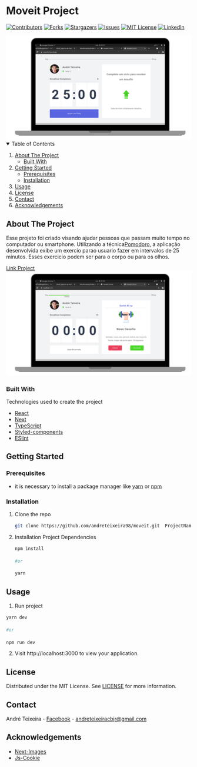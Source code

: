 # Moveit Project

<!-- PROJECT SHIELDS -->
[![Contributors][contributors-shield]][contributors-url]
[![Forks][forks-shield]][forks-url]
[![Stargazers][stars-shield]][stars-url]
[![Issues][issues-shield]][issues-url]
[![MIT License][license-shield]][license-url]
[![LinkedIn][linkedin-shield]][linkedin-url]

<!-- PROJECT LOGO -->

<img src="/others/github/images/screenshothome.png" alt='home'/>


<!-- TABLE OF CONTENTS -->
<details open="open">
  <summary>Table of Contents</summary>
  <ol>
    <li>
      <a href="#about-the-project">About The Project</a>
      <ul>
        <li><a href="#built-with">Built With</a></li>
      </ul>
    </li>
    <li>
      <a href="#getting-started">Getting Started</a>
      <ul>
        <li><a href="#prerequisites">Prerequisites</a></li>
        <li><a href="#installation">Installation</a></li>
      </ul>
    </li>
    <li><a href="#usage">Usage</a></li>
    <li><a href="#license">License</a></li>
    <li><a href="#contact">Contact</a></li>
    <li><a href="#acknowledgements">Acknowledgements</a></li>
  </ol>
</details>



<!-- ABOUT THE PROJECT -->
## About The Project
   <p>
    Esse projeto foi criado visando ajudar pessoas que passam muito tempo no computador ou smartphone. Utilizando a técnica<a href="https://en.wikipedia.org/wiki/Pomodoro_Technique" target="_blank">Pomodoro</a>, a aplicação desenvolvida exibe um exercio parao usuario fazer em intervalos de 25 minutos. Esses exercicio podem ser para o corpo ou para os olhos.
    </p>

[Link Project](https://moveitv2.vercel.app/)
[![Product Name Screen Shot][product-screenshot]](https://moveitv2.vercel.app/)

### Built With
Technologies used to create the project

* [React](https://reactjs.org/)
* [Next](https://nextjs.org/)
* [TypeScript](https://www.typescriptlang.org/)
* [Styled-components](https://styled-components.com)
* [ESlint](https://eslint.org/)


<!-- GETTING STARTED -->
## Getting Started



### Prerequisites

* it is necessary to install a package manager like [yarn](https://classic.yarnpkg.com/en/docs/install#debian-stable) or [npm](https://www.npmjs.com/get-npm)


### Installation

1. Clone the repo
   ```sh
   git clone https://github.com/andreteixeira98/moveit.git  ProjectName
   ```
2. Installation Project Dependencies
   ```sh
   npm install

   #or

   yarn
   ```

<!-- USAGE EXAMPLES -->
## Usage

1. Run project
  ```sh
  yarn dev

  #or

  npm run dev
  ```
2. Visit http://localhost:3000 to view your application.


<!-- LICENSE -->
## License

 Distributed under the MIT License. See [LICENSE](https://github.com/andreteixeira98/moveit.git/blob/main/LICENSE) for more information.

<!-- CONTACT -->
## Contact

André Teixeira - [Facebook](https://www.facebook.com/andreteixeiravaz) - andreteixeiracbjr@gmail.com

<!-- ACKNOWLEDGEMENTS -->
## Acknowledgements
* [Next-Images](https://www.npmjs.com/package/next-images)
* [Js-Cookie](https://www.npmjs.com/package/js-cookie)


<!-- MARKDOWN LINKS & IMAGES -->
<!-- https://www.markdownguide.org/basic-syntax/#reference-style-links -->
[contributors-shield]: https://img.shields.io/github/contributors/andreteixeira98/moveit.svg?style=for-the-badge
[contributors-url]: https://github.com/andreteixeira98/moveit/graphs/contributors
[forks-shield]: https://img.shields.io/github/forks/andreteixeira98/moveit.svg?style=for-the-badge
[forks-url]: https://github.com/andreteixeira98/moveit/network/members
[stars-shield]: https://img.shields.io/github/stars/andreteixeira98/moveit.svg?style=for-the-badge
[stars-url]: https://github.com/andreteixeira98/moveit/stargazers
[issues-shield]: https://img.shields.io/github/issues/andreteixeira98/moveit.svg?style=for-the-badge
[issues-url]: https://github.com/andreteixeira98/moveit/issues
[license-shield]: https://img.shields.io/github/license/andreteixeira98/moveit.svg?style=for-the-badge
[license-url]: https://github.com/andreteixeira98/moveit/blob/main/LICENSE.md
[linkedin-shield]: https://img.shields.io/badge/-LinkedIn-black.svg?style=for-the-badge&logo=linkedin&colorB=555
[linkedin-url]: https://linkedin.com/in/andre-teixeira-83a822186
[product-screenshot]: /others/github/images/newChallenge.png
